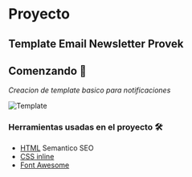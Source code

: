 #  Proyecto
## Template Email Newsletter Provek

## Comenzando 🚀
_Creacion de template basico para notificaciones_


![Template]()

### Herramientas usadas en el proyecto 🛠️

* [HTML]() Semantico SEO
* [CSS inline]() 
* [Font Awesome]()

